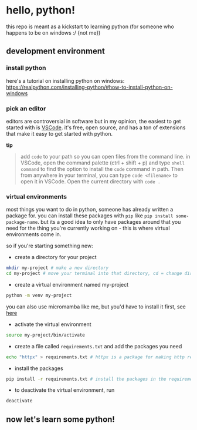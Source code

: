 # hello, python!
this repo is meant as a kickstart to learning python (for someone who happens to be on windows :/ {not me})

## development environment

### install python
here's a tutorial on installing python on windows: https://realpython.com/installing-python/#how-to-install-python-on-windows

### pick an editor
editors are controversial in software but in my opinion, the easiest to get started with is [VSCode](https://code.visualstudio.com/). it's free, open source, and has a ton of extensions that make it easy to get started with python.

**tip**
> add `code` to your path so you can open files from the command line. in VSCode, open the command palette (ctrl + shift + p) and type `shell command` to find the option to install the `code` command in path. Then from anywhere in your terminal, you can type `code <filename>` to open it in VSCode. Open the current directory with `code .`

### virtual environments
most things you want to do in python, someone has already written a package for. you can install these packages with `pip` like `pip install some-package-name`. but its a good idea to only have packages around that you need for the thing you're currently working on - this is where virtual environments come in.

so if you're starting something new:
- create a directory for your project
```bash
mkdir my-project # make a new directory
cd my-project # move your terminal into that directory, cd = change directory
```
- create a virtual environment named my-project
```bash
python -m venv my-project
```
you can also use micromamba like me, but you'd have to install it first, see [here](
https://mamba.readthedocs.io/en/latest/micromamba-installation.html#linux-and-macos)

- activate the virtual environment
```bash
source my-project/bin/activate
```

- create a file called `requirements.txt` and add the packages you need
```bash
echo "httpx" > requirements.txt # httpx is a package for making http requests
```

- install the packages
```bash
pip install -r requirements.txt # install the packages in the requirements.txt file
```

- to deactivate the virtual environment, run
```bash
deactivate
```

## now let's learn some python!